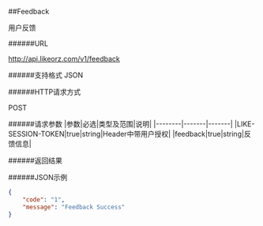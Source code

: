 ##Feedback用户反馈######URLhttp://api.likeorz.com/v1/feedback######支持格式JSON######HTTP请求方式POST######请求参数|参数|必选|类型及范围|说明||--------|-------|-------||LIKE-SESSION-TOKEN|true|string|Header中带用户授权||feedback|true|string|反馈信息|######返回结果######JSON示例```json{    "code": "1",     "message": "Feedback Success"}```